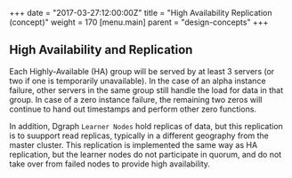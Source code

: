 +++
date = "2017-03-27:12:00:00Z"
title = "High Availability Replication (concept)"
weight = 170
[menu.main]
    parent = "design-concepts"
+++
## High Availability and Replication
Each Highly-Available (HA) group will be served by at least 3 servers (or two if one is temporarily unavailable). In the case of an alpha instance
failure, other servers in the same group still handle the load for data in that group. In case of a zero instance failure, the remaining two zeros will continue to hand out timestamps and perform other zero functions.

In addition, Dgraph `Learner Nodes` hold replicas of data, but this replication is to suupport read replicas, typically in a different geography from the master cluster. This replication is implemented the same way as HA replication, but the learner nodes do not participate in quorum, and do not take over from failed nodes to provide high availability.